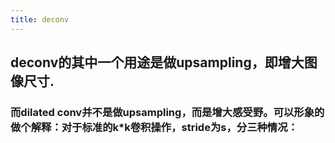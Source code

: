 ```yaml
---
title: deconv
---
```


## deconv的其中一个用途是做upsampling，即增大图像尺寸.
### 而dilated conv并不是做upsampling，而是增大感受野。可以形象的做个解释：对于标准的k*k卷积操作，stride为s，分三种情况：
